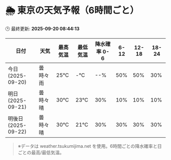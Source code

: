 # 🌦️ 東京の天気予報（6時間ごと）

🕒 最終更新: **2025-09-20 08:44:13**

| 日付 | 天気 | 最高気温 | 最低気温 | 降水確率 0-6 | 6-12 | 12-18 | 18-24 |
|------|------|----------|----------|------------|------|------|------|
| 今日 (2025-09-20) | 曇時々雨 | 25℃ | -℃ | --% | 50% | 50% | 30% |
| 明日 (2025-09-21) | 曇時々晴 | 30℃ | 23℃ | 30% | 10% | 10% | 10% |
| 明後日 (2025-09-22) | 曇時々晴 | 30℃ | 21℃ | 30% | 30% | 30% | 30% |

> ※データは weather.tsukumijima.net を使用。6時間ごとの降水確率と日ごとの最高/最低気温。